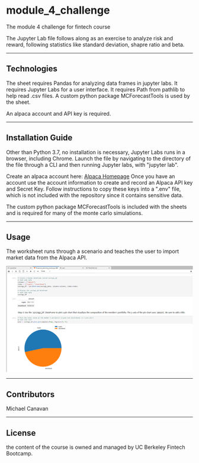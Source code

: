 # module_4_challenge

The module 4 challenge for fintech course

The Jupyter Lab file follows along as an exercise to analyze risk and reward, following statistics like standard deviation, shapre ratio and beta.

---

## Technologies

The sheet requires Pandas for analyzing data frames in jupyter labs.
It requires Jupyter Labs for a user interface.
It requires Path from pathlib to help read .csv files.
A custom python package MCForecastTools is used by the sheet.

An alpaca account and API key is required.

---

## Installation Guide

Other than Python 3.7, no installation is necessary, Jupyter Labs runs in a browser, including Chrome.  Launch the file by navigating to the directory of the file through a CLI and then running Jupyter labs, with "jupyter lab".

Create an alpaca account here: [Alpaca Homepage](https://alpaca.markets/)
Once you have an account use the account information to create and record an Alpaca API key and Secret Key.  Follow instructions to copy these keys into a ".env" file, which is not included with the repository since it contains sensitive data.

The custom python package MCForecastTools is included with the sheets and is required for many of the monte carlo simulations.


---

## Usage

The worksheet runs through a scenario and teaches the user to import market data from the Alpaca API.

![Image of jupyter lab](jupyter_lab_image.PNG)

---

## Contributors

Michael Canavan

---

## License

the content of the course is owned and managed by UC Berkeley Fintech Bootcamp.